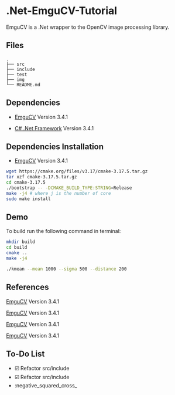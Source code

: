 # .Net-EmguCV-Tutorial
EmguCV is a .Net wrapper to the OpenCV image processing library.

## Files

```
.
├── src
├── include
├── test
├── img
└── README.md
```

## Dependencies

* [EmguCV](https://www.mlpack.org/)  Version 3.4.1

* [C# .Net Framework](https://www.mlpack.org/)  Version 3.4.1

## Dependencies Installation

* [EmguCV](https://www.mlpack.org/)  Version 3.4.1

```bash
wget https://cmake.org/files/v3.17/cmake-3.17.5.tar.gz
tar xzf cmake-3.17.5.tar.gz
cd cmake-3.17.5
./bootstrap -- -DCMAKE_BUILD_TYPE:STRING=Release
make -j4 # where j is the number of core
sudo make install
```

## Demo

To build run the following command in terminal:

```bash
mkdir build
cd build
cmake ..
make -j4
```

```bash
./kmean --mean 1000 --sigma 500 --distance 200
```

## References

[EmguCV](https://www.mlpack.org/)  Version 3.4.1

[EmguCV](https://www.mlpack.org/)  Version 3.4.1

[EmguCV](https://www.mlpack.org/)  Version 3.4.1

[EmguCV](https://www.mlpack.org/)  Version 3.4.1

## To-Do List

- :ballot_box_with_check: Refactor src/include
- :ballot_box_with_check: Refactor src/include
- :negative_squared_cross_

